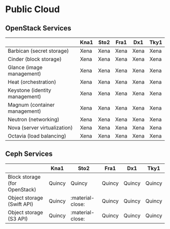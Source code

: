 # Public Cloud

## OpenStack Services

|                                | Kna1  | Sto2   | Fra1  | Dx1   | Tky1   |
| ------------------------------ | ----- | ------ | ----- | ----- | ------ |
| Barbican (secret storage)      | Xena  | Xena   | Xena  | Xena  | Xena   |
| Cinder (block storage)         | Xena  | Xena   | Xena  | Xena  | Xena   |
| Glance (image management)      | Xena  | Xena   | Xena  | Xena  | Xena   |
| Heat (orchestration)           | Xena  | Xena   | Xena  | Xena  | Xena   |
| Keystone (identity management) | Xena  | Xena   | Xena  | Xena  | Xena   |
| Magnum (container management)  | Xena  | Xena   | Xena  | Xena  | Xena   |
| Neutron (networking)           | Xena  | Xena   | Xena  | Xena  | Xena   |
| Nova (server virtualization)   | Xena  | Xena   | Xena  | Xena  | Xena   |
| Octavia (load balancing)       | Xena  | Xena   | Xena  | Xena  | Xena   |


## Ceph Services

|                               | Kna1   | Sto2             | Fra1   | Dx1    | Tky1   |
| --------------------------    | ------ | ------           | -----  | -----  | ------ |
| Block storage (for OpenStack) | Quincy | Quincy           | Quincy | Quincy | Quincy |
| Object storage (Swift API)    | Quincy | :material-close: | Quincy | Quincy | Quincy |
| Object storage (S3 API)       | Quincy | :material-close: | Quincy | Quincy | Quincy |
